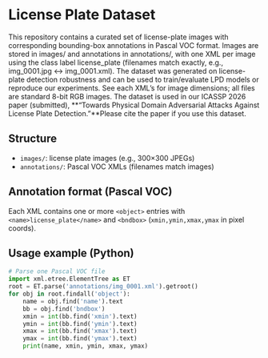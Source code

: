 # License Plate Dataset
This repository contains a curated set of license-plate images with corresponding bounding-box annotations in Pascal VOC format. Images are stored in images/ and annotations in annotations/, with one XML per image using the class label license_plate (filenames match exactly, e.g., img_0001.jpg ↔ img_0001.xml). The dataset was generated on license-plate detection robustness and can be used to train/evaluate LPD models or reproduce our experiments. See each XML’s <size> for image dimensions; all files are standard 8-bit RGB images. The dataset is used in our ICASSP 2026 paper (submitted), **“Towards Physical Domain Adversarial Attacks Against License Plate Detection.”**Please cite the paper if you use this dataset.

## Structure
- `images/`: license plate images (e.g., 300×300 JPEGs)
- `annotations/`: Pascal VOC XMLs (filenames match images)

## Annotation format (Pascal VOC)
Each XML contains one or more `<object>` entries with `<name>license_plate</name>` and `<bndbox>` (`xmin,ymin,xmax,ymax` in pixel coords).

## Usage example (Python)
```python
# Parse one Pascal VOC file
import xml.etree.ElementTree as ET
root = ET.parse('annotations/img_0001.xml').getroot()
for obj in root.findall('object'):
    name = obj.find('name').text
    bb = obj.find('bndbox')
    xmin = int(bb.find('xmin').text)
    ymin = int(bb.find('ymin').text)
    xmax = int(bb.find('xmax').text)
    ymax = int(bb.find('ymax').text)
    print(name, xmin, ymin, xmax, ymax)
